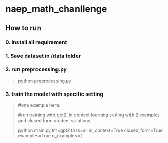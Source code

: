 # naep_math_chanllenge

## How to run

### 0. install all requirement 
### 1. Save dataset in **/data**  folder
### 2. run **preprocessing.py**
> python preprocessing.py 
### 3. train the model with specific setting 
> #one example here: 
> 
> #run training with gpt2, in context learning setting 
> with 2 examples and closed form student solutions
> 
> python main.py lm=gpt2 task=all in_context=True closed_form=True examples=True  n_examples=2

